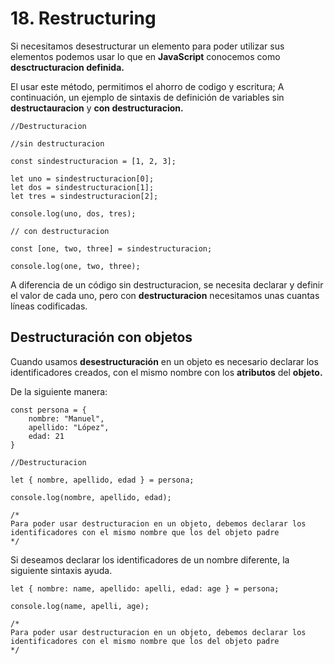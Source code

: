 
# 18. Restructuring

Si necesitamos desestructurar un elemento para poder utilizar sus elementos podemos usar lo que en **JavaScript** conocemos como **desctructuracion definida.**

El usar este método, permitimos el ahorro de codigo y escritura; A continuación, un ejemplo de sintaxis de definición de variables sin **destructauracion** y **con destructuracion.**

~~~
//Destructuracion

//sin destructuracion

const sindestructuracion = [1, 2, 3];

let uno = sindestructuracion[0];
let dos = sindestructuracion[1];
let tres = sindestructuracion[2];

console.log(uno, dos, tres);

// con destructuracion

const [one, two, three] = sindestructuracion;

console.log(one, two, three);
~~~

A diferencia de un código sin destructuracion, se necesita declarar y definir el valor de cada uno, pero con **destructuracion** necesitamos unas cuantas líneas codificadas.

## Destructuración con objetos

Cuando usamos **desestructuración** en un objeto es necesario declarar los identificadores creados, con el mismo nombre con los **atributos** del **objeto.**

De la siguiente manera:

~~~
const persona = {
	nombre: "Manuel",
	apellido: "López",
	edad: 21
}

//Destructuracion

let { nombre, apellido, edad } = persona;

console.log(nombre, apellido, edad);

/*
Para poder usar destructuracion en un objeto, debemos declarar los identificadores con el mismo nombre que los del objeto padre
*/
~~~

Si deseamos declarar los identificadores de un nombre diferente, la siguiente sintaxis ayuda.

~~~
let { nombre: name, apellido: apelli, edad: age } = persona;

console.log(name, apelli, age);

/*
Para poder usar destructuracion en un objeto, debemos declarar los identificadores con el mismo nombre que los del objeto padre
*/
~~~


